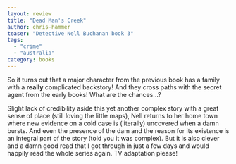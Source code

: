 ```yaml
---
layout: review
title: "Dead Man's Creek"
author: chris-hammer
teaser: "Detective Nell Buchanan book 3"
tags:
  - "crime"
  - "australia"
category: books
---
```


So it turns out that a major character from the previous book has a family with a
**really** complicated backstory! And they cross paths with the secret agent from
the early books! What are the chances...?

Slight lack of credibility aside this yet another complex story with a great sense
of place (still loving the little maps), Nell returns to her home town where new
evidence on a cold case is (literally) uncovered when a damn bursts. And even
the presence of the dam and the reason for its existence is an integral part 
of the story (told you it was complex). But it is also clever and a damn good
read that I got through in just a few days and would happily read the whole
series again. TV adaptation please!
